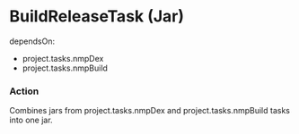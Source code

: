 # BuildReleaseTask (Jar)

dependsOn:
- project.tasks.nmpDex
- project.tasks.nmpBuild

### Action
Combines jars from project.tasks.nmpDex and project.tasks.nmpBuild tasks into one jar.